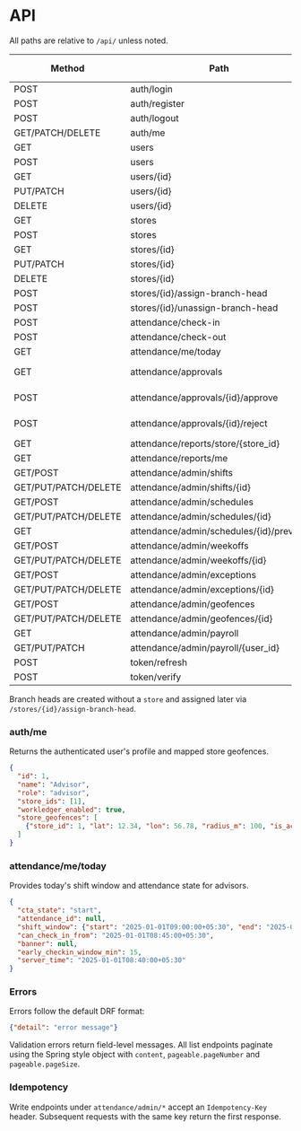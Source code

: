 # API

All paths are relative to `/api/` unless noted.

| Method | Path | View | Auth | Permission | Rate limit |
|---|---|---|---|---|---|
| POST | auth/login | MyTokenObtainPairView | None | AllowAny | — |
| POST | auth/register | RegisterUserView | JWT | SystemAdmin | — |
| POST | auth/logout | LogoutView | JWT | IsAuthenticated | — |
| GET/PATCH/DELETE | auth/me | MeAPIView | JWT | IsAuthenticated | — |
| GET | users | AdminUserViewSet.list | JWT | SystemAdmin | — |
| POST | users | AdminUserViewSet.create | JWT | SystemAdmin | — |
| GET | users/{id} | AdminUserViewSet.retrieve | JWT | SystemAdmin | — |
| PUT/PATCH | users/{id} | AdminUserViewSet.update | JWT | SystemAdmin | — |
| DELETE | users/{id} | AdminUserViewSet.destroy | JWT | SystemAdmin | — |
| GET | stores | StoreViewSet.list | optional | Read only | — |
| POST | stores | StoreViewSet.create | JWT | SystemAdmin | — |
| GET | stores/{id} | StoreViewSet.retrieve | optional | Read only | — |
| PUT/PATCH | stores/{id} | StoreViewSet.update | JWT | SystemAdmin | — |
| DELETE | stores/{id} | StoreViewSet.destroy | JWT | SystemAdmin | — |
| POST | stores/{id}/assign-branch-head | StoreViewSet.assign_branch_head | JWT | SystemAdmin | — |
| POST | stores/{id}/unassign-branch-head | StoreViewSet.unassign_branch_head | JWT | SystemAdmin | — |
| POST | attendance/check-in | CheckInView | JWT | Advisor | — |
| POST | attendance/check-out | CheckOutView | JWT | Advisor | — |
| GET | attendance/me/today | MeTodayView | JWT | Advisor | — |
| GET | attendance/approvals | ApprovalsListView | JWT | SystemAdmin or BranchHead | — |
| POST | attendance/approvals/{id}/approve | ApprovalsApproveView | JWT | SystemAdmin or BranchHead | — |
| POST | attendance/approvals/{id}/reject | ApprovalsRejectView | JWT | SystemAdmin or BranchHead | — |
| GET | attendance/reports/store/{store_id} | StoreMonthlyReportView | JWT | SystemAdmin/BranchHead | — |
| GET | attendance/reports/me | MeMonthlyReportView | JWT | Advisor | — |
| GET/POST | attendance/admin/shifts | ShiftListCreateView | JWT | SystemAdmin | — |
| GET/PUT/PATCH/DELETE | attendance/admin/shifts/{id} | ShiftDetailView | JWT | SystemAdmin | — |
| GET/POST | attendance/admin/schedules | AdvisorScheduleListCreateView | JWT | SystemAdmin | — |
| GET/PUT/PATCH/DELETE | attendance/admin/schedules/{id} | AdvisorScheduleDetailView | JWT | SystemAdmin | — |
| GET | attendance/admin/schedules/{id}/preview | AdvisorSchedulePreviewView | JWT | SystemAdmin | — |
| GET/POST | attendance/admin/weekoffs | WeekOffListCreateView | JWT | SystemAdmin | — |
| GET/PUT/PATCH/DELETE | attendance/admin/weekoffs/{id} | WeekOffDetailView | JWT | SystemAdmin | — |
| GET/POST | attendance/admin/exceptions | ScheduleExceptionListCreateView | JWT | SystemAdmin | — |
| GET/PUT/PATCH/DELETE | attendance/admin/exceptions/{id} | ScheduleExceptionDetailView | JWT | SystemAdmin | — |
| GET/POST | attendance/admin/geofences | GeofenceListCreateView | JWT | SystemAdmin | — |
| GET/PUT/PATCH/DELETE | attendance/admin/geofences/{id} | GeofenceDetailView | JWT | SystemAdmin | — |
| GET | attendance/admin/payroll | PayrollListView | JWT | SystemAdmin | — |
| GET/PUT/PATCH | attendance/admin/payroll/{user_id} | PayrollUpsertView | JWT | SystemAdmin | — |
| POST | token/refresh | TokenRefreshView | refresh | AllowAny | — |
| POST | token/verify | TokenVerifyView | optional | AllowAny | — |

Branch heads are created without a `store` and assigned later via `/stores/{id}/assign-branch-head`.

### auth/me
Returns the authenticated user's profile and mapped store geofences.

```json
{
  "id": 1,
  "name": "Advisor",
  "role": "advisor",
  "store_ids": [1],
  "workledger_enabled": true,
  "store_geofences": [
    {"store_id": 1, "lat": 12.34, "lon": 56.78, "radius_m": 100, "is_active": true}
  ]
}
```

### attendance/me/today
Provides today's shift window and attendance state for advisors.

```json
{
  "cta_state": "start",
  "attendance_id": null,
  "shift_window": {"start": "2025-01-01T09:00:00+05:30", "end": "2025-01-01T17:00:00+05:30"},
  "can_check_in_from": "2025-01-01T08:45:00+05:30",
  "banner": null,
  "early_checkin_window_min": 15,
  "server_time": "2025-01-01T08:40:00+05:30"
}
```

### Errors
Errors follow the default DRF format:

```json
{"detail": "error message"}
```

Validation errors return field-level messages. All list endpoints paginate using the Spring style object with `content`, `pageable.pageNumber` and `pageable.pageSize`.

### Idempotency
Write endpoints under `attendance/admin/*` accept an `Idempotency-Key` header. Subsequent requests with the same key return the first response.
